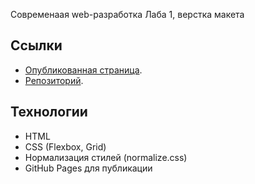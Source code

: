 Современаая web-разработка Лаба 1, верстка макета

## Ссылки
- [Опубликованная страница](https://NeZoX43.github.io/Todo-list/).
- [Репозиторий](https://github.com/NeZoX43/Todo-list/).

## Технологии
- HTML
- CSS (Flexbox, Grid)
- Нормализация стилей (normalize.css)
- GitHub Pages для публикации
